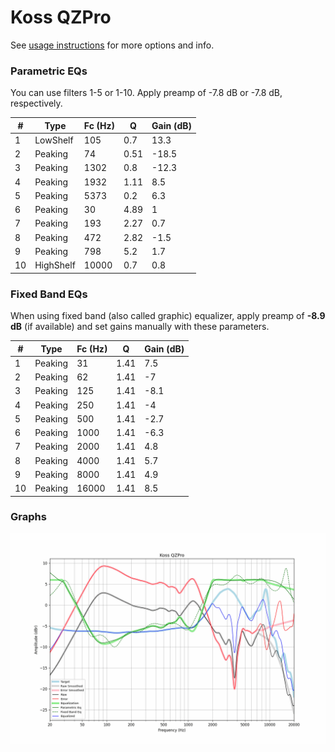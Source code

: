 # Koss QZPro
See [usage instructions](https://github.com/jaakkopasanen/AutoEq#usage) for more options and info.

### Parametric EQs
You can use filters 1-5 or 1-10. Apply preamp of -7.8 dB or -7.8 dB, respectively.

|   # | Type      |   Fc (Hz) |    Q |   Gain (dB) |
|-----|-----------|-----------|------|-------------|
|   1 | LowShelf  |       105 | 0.7  |        13.3 |
|   2 | Peaking   |        74 | 0.51 |       -18.5 |
|   3 | Peaking   |      1302 | 0.8  |       -12.3 |
|   4 | Peaking   |      1932 | 1.11 |         8.5 |
|   5 | Peaking   |      5373 | 0.2  |         6.3 |
|   6 | Peaking   |        30 | 4.89 |         1   |
|   7 | Peaking   |       193 | 2.27 |         0.7 |
|   8 | Peaking   |       472 | 2.82 |        -1.5 |
|   9 | Peaking   |       798 | 5.2  |         1.7 |
|  10 | HighShelf |     10000 | 0.7  |         0.8 |

### Fixed Band EQs
When using fixed band (also called graphic) equalizer, apply preamp of **-8.9 dB** (if available) and set gains manually with these parameters.

|   # | Type    |   Fc (Hz) |    Q |   Gain (dB) |
|-----|---------|-----------|------|-------------|
|   1 | Peaking |        31 | 1.41 |         7.5 |
|   2 | Peaking |        62 | 1.41 |        -7   |
|   3 | Peaking |       125 | 1.41 |        -8.1 |
|   4 | Peaking |       250 | 1.41 |        -4   |
|   5 | Peaking |       500 | 1.41 |        -2.7 |
|   6 | Peaking |      1000 | 1.41 |        -6.3 |
|   7 | Peaking |      2000 | 1.41 |         4.8 |
|   8 | Peaking |      4000 | 1.41 |         5.7 |
|   9 | Peaking |      8000 | 1.41 |         4.9 |
|  10 | Peaking |     16000 | 1.41 |         8.5 |

### Graphs
![](./Koss%20QZPro.png)
